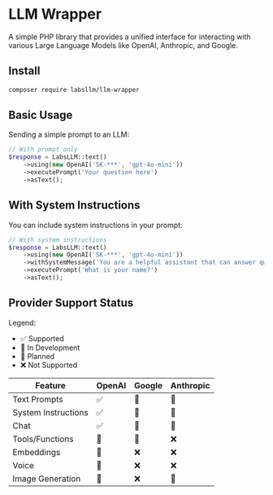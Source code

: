 # LLM Wrapper

A simple PHP library that provides a unified interface for interacting with various Large Language Models like OpenAI, Anthropic, and Google.

## Install

```bash
composer require labsllm/llm-wrapper
```

## Basic Usage

Sending a simple prompt to an LLM:

```php
// With prompt only
$response = LabsLLM::text()
    ->using(new OpenAI('SK-***', 'gpt-4o-mini'))
    ->executePrompt('Your question here')
    ->asText();
```

## With System Instructions

You can include system instructions in your prompt:

```php
// With system instructions
$response = LabsLLM::text()
    ->using(new OpenAI('SK-***', 'gpt-4o-mini'))
    ->withSystemMessage('You are a helpful assistant that can answer questions and help with tasks your name is John Doe.')
    ->executePrompt('What is your name?')
    ->asText();
```

## Provider Support Status

Legend:
- ✅ Supported
- 🚧 In Development
- 📅 Planned
- ❌ Not Supported

| Feature | OpenAI | Google | Anthropic |
|---------|--------|-----------|--------|
| Text Prompts | ✅ | 🚧 | 📅 |
| System Instructions | ✅ | 🚧 | 📅 |
| Chat | ✅ | 🚧 | 📅 |
| Tools/Functions | 🚧 | 📅 | ❌ |
| Embeddings | 📅 | ❌ | ❌ |
| Voice | 📅 | ❌ | ❌ |
| Image Generation | 📅 | ❌ | 📅 | 